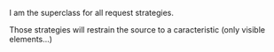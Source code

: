 I am the superclass for all request strategies.

Those strategies will restrain the source to a caracteristic (only visible elements...)